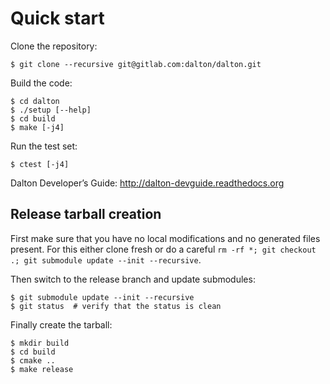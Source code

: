 # Quick start

Clone the repository:
```
$ git clone --recursive git@gitlab.com:dalton/dalton.git
```

Build the code:
```
$ cd dalton
$ ./setup [--help]
$ cd build
$ make [-j4]
```

Run the test set:
```
$ ctest [-j4]
```

Dalton Developer’s Guide: http://dalton-devguide.readthedocs.org

## Release tarball creation

First make sure that you have no local modifications
and no generated files present. For this either clone fresh
or do a careful `rm -rf *; git checkout .; git submodule update --init --recursive`.

Then switch to the release branch and update submodules:
```
$ git submodule update --init --recursive
$ git status  # verify that the status is clean
```
Finally create the tarball:
```
$ mkdir build
$ cd build
$ cmake ..
$ make release
```